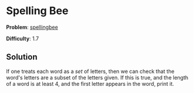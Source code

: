 # Spelling Bee

**Problem**: [spellingbee](https://open.kattis.com/problems/spellingbee)

**Difficulty**: 1.7

## Solution

If one treats each word as a *set* of letters, then we can check that the word's letters are a subset of the letters given. If this is true, and the length of a word is at least 4, and the first letter appears in the word, print it.
